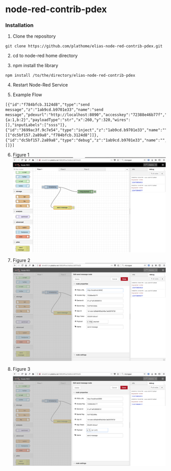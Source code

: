 # node-red-contrib-pdex


### Installation

1. Clone the repository
```
git clone https://github.com/plathome/elias-node-red-contrib-pdex.git
```

2. cd to node-red home directory

3. npm install the library 
```
npm install /to/the/directory/elias-node-red-contrib-pdex 
```

4. Restart Node-Red Service

5. Example Flow

```
[{"id":"f784bfcb.3124d8","type":"send message","z":"1ab9cd.b9701e33","name":"send message","pdexurl":"http://localhost:8090","accesskey":"72388e46b77f","deviceid":"01.a71aff.00000012","secretkey":"fc5f7822d68a","appid":"1b1cbb1d26a846f2a346a13e02579732","apptoken":"30b381c8cee7","payload":"{a:1,b:2}","payloadType":"str","x":260,"y":320,"wires":[],"inputLabels":["ssss"]},{"id":"3699ac3f.9c7e54","type":"inject","z":"1ab9cd.b9701e33","name":"","topic":"","payload":"","payloadType":"date","repeat":"","crontab":"","once":false,"onceDelay":0.1,"x":160,"y":140,"wires":[["dc5bf157.2a89a8","f784bfcb.3124d8"]]},{"id":"dc5bf157.2a89a8","type":"debug","z":"1ab9cd.b9701e33","name":"","active":true,"tosidebar":true,"console":false,"tostatus":false,"complete":"payload","x":460,"y":180,"wires":[]}]
```

6. Figure 1
![](docs/images/fig1.png?raw=true)

7. Figure 2
![](docs/images/fig2.png?raw=true)

8. Figure 3
![](docs/images/fig3.png?raw=true)
